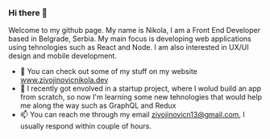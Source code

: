 ### Hi there 👋

Welcome to my github page. My name is Nikola, I am a Front End Developer based in Belgrade, Serbia. 
My main focus is developing web applications using tehnologies such as React and Node. I am also 
interested in UX/UI design and mobile development.


- 🔭 You can check out some of my stuff on my website www.zivojinovicnikola.dev
- 🌱 I recently got envolved in a startup project, where I wolud build an app from scratch, 
so now I'm learning some new tehnologies that would help me along the way such as GraphQL and Redux
- 📫 You can reach me through my email zivojinovicn13@gmail.com, I usually respond within couple of hours.

